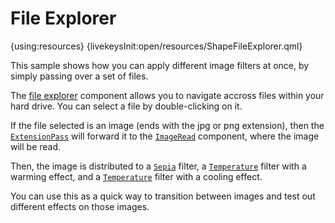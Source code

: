 # File Explorer

{using:resources}
{livekeysInit:open/resources/ShapeFileExplorer.qml}

This sample shows how you can apply different image filters at once, by simply
passing over a set of files.

The [file explorer]({livekeys-hover:livekeys://open/resources/FileExplorerHighlight.qml#fileexplorer;livekeys://open/resources/FileExplorerRemoveHighlight.qml#fileexplorer}) component allows you to navigate accross files within your hard drive.
You can select a file by double-clicking on it.

If the file selected is an image (ends with the jpg or png extension), then the
[`ExtensionPass`]({livekeys-hover:livekeys://open/resources/FileExplorerHighlight.qml#extensionpass;livekeys://open/resources/FileExplorerRemoveHighlight.qml#extensionpass}) will forward it to the [`ImageRead`]({livekeys-hover:livekeys://open/resources/FileExplorerHighlight.qml#imageread;livekeys://open/resources/FileExplorerRemoveHighlight.qml#imageread}) component, where the image will
be read.

Then, the image is distributed to a [`Sepia`]({livekeys-hover:livekeys://open/resources/FileExplorerHighlight.qml#sepia;livekeys://open/resources/FileExplorerRemoveHighlight.qml#sepia}) filter, a [`Temperature`]({livekeys-hover:livekeys://open/resources/FileExplorerHighlight.qml#temperature-1;livekeys://open/resources/FileExplorerRemoveHighlight.qml#temperature-1}) filter with a warming effect,
and a [`Temperature`]({livekeys-hover:livekeys://open/resources/FileExplorerHighlight.qml#temperature-2;livekeys://open/resources/FileExplorerRemoveHighlight.qml#temperature-2}) filter with a cooling effect.

You can use this as a quick way to transition between images and test out different effects
on those images.
